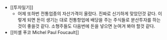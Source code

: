 - [[투자일기]]
    - 어제 또하번 전통업종의 자산가격이 올랐다. 진짜로 신기하게 맞았던것 같다. 이렇게 되면  돈이 생기는 대로 전통항업에 배당을 주는 주식들로 분산투자를 하는것이 좋을것 같다. 소형주들도 다음번에 돈을 넣으면 눈여겨 봐야 할것 같다.
- [[미셸 푸코 Michel Paul Foucault]]

